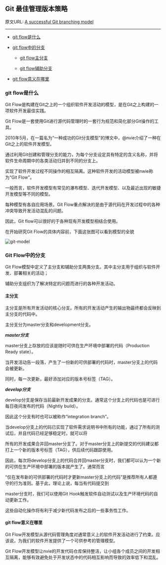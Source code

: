 

## Git 最佳管理版本策略

原文URL: [A successful Git branching model](http://nvie.com/posts/a-successful-git-branching-model/)

***

*   [git flow是什么](#what-is-git-flow)

*   [git flow中的分支](#git-flow-branch)

    *   [git flow主分支](#index-branch)

    *   [git flow辅助分支](#assist-branch)

*   [git flow意义在哪里](#git-flow-todo)


<h3 id="what-is-git-flow">git flow是什么</h3>

Git Flow是构建在Git之上的一个组织软件开发活动的模型，是在Git之上构建的一项软件开发最佳实践。

Git Flow是一套使用Git进行源代码管理时的一套行为规范和简化部分Git操作的工具。

2010年5月，在一篇名为“一种成功的Git分支模型”的博文中，@nvie介绍了一种在Git之上的软件开发模型。

通过利用Git创建和管理分支的能力，为每个分支设定具有特定的含义名称，并将软件生命周期中的各类活动归并到不同的分支上。

实现了软件开发过程不同操作的相互隔离。这种软件开发的活动模型被nwie称为“Git Flow”。

一般而言，软件开发模型有常见的瀑布模型、迭代开发模型、以及最近出现的敏捷开发模型等不同的模型。

每种模型有各自应用场景。Git Flow重点解决的是由于源代码在开发过程中的各种冲突导致开发活动混乱的问题。

因此，Git flow可以很好的于各种现有开发模型相结合使用。

在开始研究Git Flow的具体内容前，下面这张图可以看到模型的全貌

![git-model](http://nvie.com/img/git-model@2x.png)



<h3 id="git-flow-branch">Git Flow中的分支</h3>

Git Flow模型中定义了主分支和辅助分支两类分支。其中主分支用于组织与软件开发、部署相关的活动；

辅助分支组织为了解决特定的问题而进行的各种开发活动。


<h4 id="index-branch">主分支</h4>

主分支是所有开发活动的核心分支。所有的开发活动产生的输出物最终都会反映到主分支的代码中。

主分支分为master分支和development分支。


***master分支***

master分支上存放的应该是随时可供在生产环境中部署的代码（Production Ready state）。

当开发活动告一段落，产生了一份新的可供部署的代码时，master分支上的代码会被更新。

同时，每一次更新，最好添加对应的版本号标签（TAG）。


***develop分支***

develop分支是保存当前最新开发成果的分支。通常这个分支上的代码也是可进行每日夜间发布的代码（Nightly build）。

因此这个分支有时也可以被称作“integration branch”。

当develop分支上的代码已实现了软件需求说明书中所有的功能，通过了所有的测试后，并且代码已经足够稳定时，就可以将

所有的开发成果合并回master分支了。对于master分支上的新提交的代码建议都打上一个新的版本号标签（TAG），供后续代码跟踪使用。

因此，每次将develop分支上的代码合并回master分支时，我们都可以认为一个新的可供在生产环境中部署的版本就产生了。通常而言

“仅在发布新的可供部署的代码时才更新master分支上的代码”是推荐所有人都遵守的行为准则。基于此，理论上说，每当有代码提交到

master分支时，我们可以使用Git Hook触发软件自动测试以及生产环境代码的自动更新工作。

这些自动化操作将有利于减少新代码发布之后的一些事务性工作。




<h4 id="assist-branch>辅助分支</h4>

辅助分支是用于组织解决特定问题的各种软件开发活动的分支。辅助分支主要用于组织软件新功能的并行开发、简化新功能开发代码的跟踪、

辅助完成版本发布工作以及对生产代码的缺陷进行紧急修复工作。这些分支与主分支不同，通常只会在有限的时间范围内存在。


    辅助分支包括:

    用于开发新功能时所使用的feature分支；
    用于辅助版本发布的release分支；
    用于修正生产代码中的缺陷的hotfix分支。
    以上这些分支都有固定的使用目的和分支操作限制。


从单纯技术的角度说，这些分支与Git其他分支并没有什么区别，但通过命名，我们定义了使用这些分支的方法。


***feature分支***

使用规范：

可以从develop分支发起feature分支
代码必须合并回develop分支

feature分支的命名可以使用除master，develop，release-*，hotfix-*之外的任何名称

feature分支（有时也可以被叫做“topic分支”）通常是在开发一项新的软件功能的时候使用，这个分支上的代码变更最终合并回develop分支
或者干脆被抛弃掉（例如实验性且效果不好的代码变更）。

一般而言，feature分支代码可以保存在开发者自己的代码库中而不强制提交到主代码库里。


***release分支***

使用规范：

可以从develop分支派生，必须合并回develop分支和master分支，分支命名惯例：release-*

release分支是为发布新的产品版本而设计的。在这个分支上的代码允许做小的缺陷修正、准备发布版本所需的各项说明信息（版本号、发布时间、编译时间等等）。

通过在release分支上进行这些工作可以让develop分支空闲出来以接受新的feature分支上的代码提交，进入新的软件开发迭代周期。

当develop分支上的代码已经包含了所有即将发布的版本中所计划包含的软件功能，并且已通过所有测试时，我们就可以考虑准备创建release分支了。

而所有在当前即将发布的版本之外的业务需求一定要确保不能混到release分支之内（避免由此引入一些不可控的系统缺陷）。

成功的派生了release分支，并被赋予版本号之后，develop分支就可以为“下一个版本”服务了。所谓的“下一个版本”是在当前即将发布的版本之后发布的版本。

版本号的命名可以依据项目定义的版本号命名规则进行。


***hotfix分支***

使用规范：

可以从master分支派生，必须合并回master分支和develop分支，分支命名惯例：hotfix-*

除了是计划外创建的以外，hotfix分支与release分支十分相似：都可以产生一个新的可供在生产环境部署的软件版本。

当生产环境中的软件遇到了异常情况或者发现了严重到必须立即修复的软件缺陷的时候，就需要从master分支上指定的TAG版本派生hotfix分支来组织代码的紧急修复工作。

这样做的显而易见的好处是不会打断正在进行的develop分支的开发工作，能够让团队中负责新功能开发的人与负责代码紧急修复的人并行的开展工作。



<h3 id="git-flow-todo">git flow意义在哪里</h3>
Git Flow开发模型从源代码管理角度对通常意义上的软件开发活动进行了约束。应该说，为我们的软件开发提供了一个可供参考的管理模型。

Git Flow开发模型让nvie的开发代码仓库保持整洁，让小组各个成员之间的开发相互隔离，能够有效避免处于开发状态中的代码相互影响而导致的效率低下和混乱。

